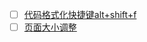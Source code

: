 - [ ] [代码格式化快捷键alt+shift+f](https://geek-docs.com/vscode/vscode-tutorials/vscode-code-formatting.html)
- [ ] [页面大小调整](https://www.jianshu.com/p/e42730761c9a)
